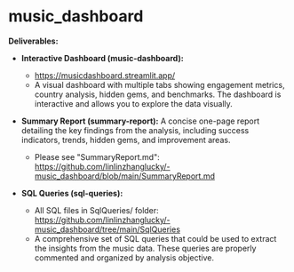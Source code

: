# music_dashboard
**Deliverables:**

* **Interactive Dashboard (music-dashboard):**
  * https://musicdashboard.streamlit.app/
  * A visual dashboard with multiple tabs showing engagement metrics, country analysis, hidden gems, and benchmarks. The dashboard is interactive and allows you to explore the data visually.

* **Summary Report (summary-report):** A concise one-page report detailing the key findings from the analysis, including success indicators, trends, hidden gems, and improvement areas.
  * Please see "SummaryReport.md": https://github.com/linlinzhanglucky/-music_dashboard/blob/main/SummaryReport.md

* **SQL Queries (sql-queries):**
  * All SQL files in SqlQueries/ folder: https://github.com/linlinzhanglucky/-music_dashboard/tree/main/SqlQueries
  * A comprehensive set of SQL queries that could be used to extract the insights from the music data. These queries are properly commented and organized by analysis objective.
